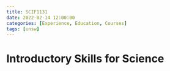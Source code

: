 ```yaml
---
title: SCIF1131
date: 2022-02-14 12:00:00
categories: [Experience, Education, Courses]
tags: [unsw]
---
```


# Introductory Skills for Science